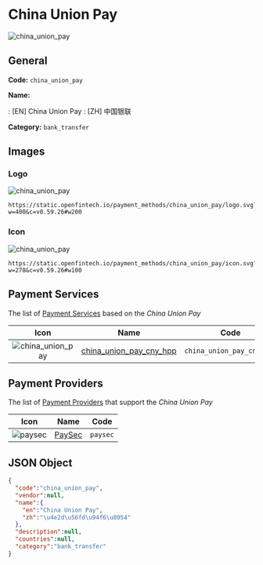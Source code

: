 
# China Union Pay 
![china_union_pay](https://static.openfintech.io/payment_methods/china_union_pay/logo.svg?w=400&c=v0.59.26#w200)  

## General 
**Code:** `china_union_pay` 
 
**Name:** 
 
:	[EN] China Union Pay 
:	[ZH] 中国银联 
 
**Category:** `bank_transfer` 
 

## Images 

### Logo 
![china_union_pay](https://static.openfintech.io/payment_methods/china_union_pay/logo.svg?w=400&c=v0.59.26#w200)  

```
https://static.openfintech.io/payment_methods/china_union_pay/logo.svg?w=400&c=v0.59.26#w200
```  

### Icon 
![china_union_pay](https://static.openfintech.io/payment_methods/china_union_pay/icon.svg?w=278&c=v0.59.26#w100)  

```
https://static.openfintech.io/payment_methods/china_union_pay/icon.svg?w=278&c=v0.59.26#w100
```  

## Payment Services 
 
The list of [Payment Services](/payment-services/) based on the _China Union Pay_ 

|Icon|Name|Code| 
|:---:|:---:|:---:| 
|![china_union_pay](https://static.openfintech.io/payment_methods/china_union_pay/icon.svg?w=278&c=v0.59.26#w100) |[china_union_pay_cny_hpp](/payment-services/china_union_pay_cny_hpp/)|`china_union_pay_cny_hpp`| 
 

## Payment Providers 
 
The list of [Payment Providers](/payment-providers/) that support the _China Union Pay_ 

|Icon|Name|Code| 
|:---:|:---:|:---:| 
|![paysec](https://static.openfintech.io/payment_providers/paysec/icon.svg?w=278&c=v0.59.26#w100) |[PaySec](/payment-providers/paysec/)|`paysec`| 
 

## JSON Object 

```json
{
  "code":"china_union_pay",
  "vendor":null,
  "name":{
    "en":"China Union Pay",
    "zh":"\u4e2d\u56fd\u94f6\u8054"
  },
  "description":null,
  "countries":null,
  "category":"bank_transfer"
}
```  
